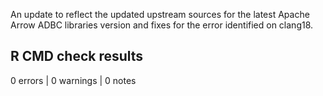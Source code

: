 
An update to reflect the updated upstream sources for the latest
Apache Arrow ADBC libraries version and fixes for the error identified
on clang18.

## R CMD check results

0 errors | 0 warnings | 0 notes
